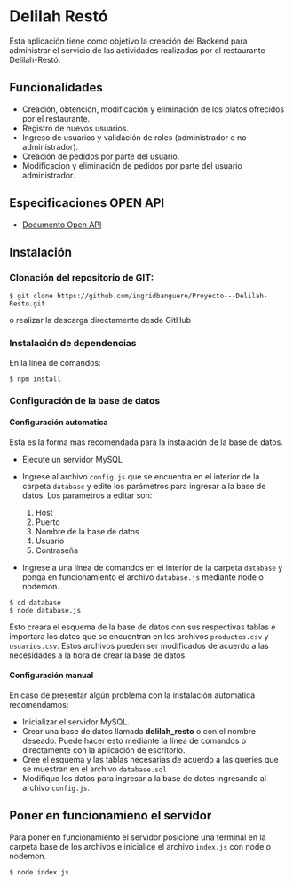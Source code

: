 # Delilah Restó

Esta aplicación tiene como objetivo la creación del Backend para administrar el servicio de las actividades realizadas por el restaurante Delilah-Restó.

## Funcionalidades
- Creación, obtención, modificación y eliminación de los platos ofrecidos por el restaurante.
- Registro de nuevos usuarios.
- Ingreso de usuarios y validación de roles (administrador o no administrador).
- Creación de pedidos por parte del usuario.
- Modificacion y eliminación de pedidos por parte del usuario administrador.

## Especificaciones OPEN API
- [Documento Open API](/spec.yaml)

## Instalación
### Clonación del repositorio de GIT:
```
$ git clone https://github.com/ingridbanguero/Proyecto---Delilah-Resto.git
```
o realizar la descarga directamente desde GitHub

### Instalación de dependencias
En la línea de comandos:
```
$ npm install
```
### Configuración de la base de datos

#### Configuración automatica
Esta es la forma mas recomendada para la instalación de la base de datos.
- Ejecute un servidor MySQL
- Ingrese al archivo `config.js` que se encuentra en el interior de la carpeta `database` y edite los parámetros para ingresar a la base de datos. Los parametros a editar son:
	1. Host
	2. Puerto
	3. Nombre de la base de datos
	4.  Usuario
	5. Contraseña

- Ingrese a una línea de comandos en el interior de la carpeta `database` y ponga en funcionamiento el archivo `database.js` mediante node o nodemon.

```
$ cd database
$ node database.js
```
Esto creara el esquema de la base de datos con sus respectivas tablas e importara los datos que se encuentran en los archivos `productos.csv` y `usuarios.csv`. Estos archivos pueden ser modificados de acuerdo a las necesidades a la hora de crear la base de datos.

#### Configuración manual
En caso de presentar algún problema con la instalación automatica recomendamos:
- Inicializar el servidor MySQL.
- Crear una base de datos llamada **delilah_resto** o con el nombre deseado. Puede hacer esto mediante la línea de comandos o directamente con la aplicación de escritorio.
- Cree el esquema y las tablas necesarias de acuerdo a las queries que se muestran en el archivo `database.sql`
- Modifique los datos para ingresar a la base de datos ingresando al archivo `config.js`.

## Poner en funcionamieno el servidor
Para poner en funcionamiento el servidor posicione una terminal en la carpeta base de los archivos e inicialice el archivo `index.js` con node o nodemon.
```
$ node index.js
```